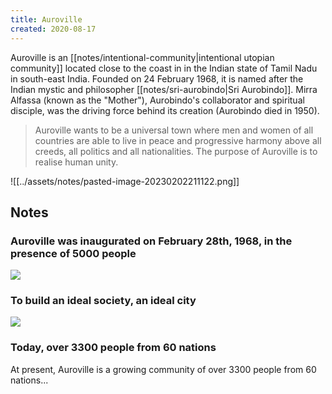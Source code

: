 ```yaml
---
title: Auroville
created: 2020-08-17
---
```


Auroville is an [[notes/intentional-community|intentional utopian community]] located close to the coast in in the Indian state of Tamil Nadu in south-east India. Founded on 24 February 1968, it is named after the Indian mystic and philosopher [[notes/sri-aurobindo|Sri Aurobindo]]. Mirra Alfassa (known as the "Mother"), Aurobindo's collaborator and spiritual disciple, was the driving force behind its creation (Aurobindo died in 1950).

> Auroville wants to be a universal town where men and women of all countries are able to live in peace and progressive harmony above all creeds, all politics and all nationalities. The purpose of Auroville is to realise human unity.


![[../assets/notes/pasted-image-20230202211122.png]]

## Notes

### Auroville was inaugurated on February 28th, 1968, in the presence of 5000 people

![](https://files.auroville.org/auroville-org/9d905a97-59bb-442d-aac6-0b79aac557da.jpeg)

### To build an ideal society, an ideal city

![](https://files.auroville.org/auroville-org/542471a7-9628-4f1f-a5cd-a0e0c40a1435.jpeg)

### Today, over 3300 people from 60 nations

At present, Auroville is a growing community of over 3300 people from 60 nations...